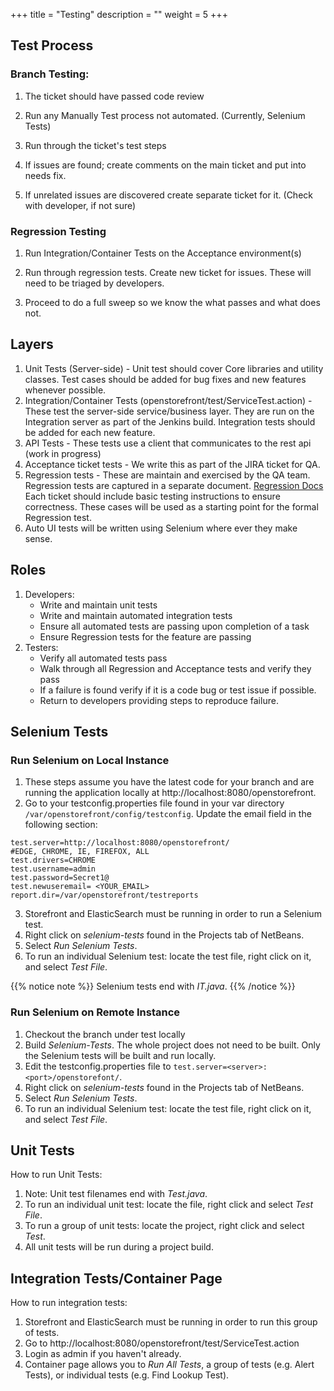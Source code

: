 +++
title = "Testing"
description = ""
weight = 5
+++

## Test Process

### Branch Testing:

1. The ticket should have passed code review

2. Run any Manually Test process not automated. (Currently, Selenium Tests)

3. Run through the ticket's test steps

4. If issues are found; create comments on the main ticket and put into needs fix.

5. If unrelated issues are discovered create separate ticket for it. (Check with 
developer, if not sure)

### Regression Testing

1. Run Integration/Container Tests on the Acceptance environment(s)

2. Run through regression tests.  Create new ticket for issues.  These will need
to be triaged by developers.

3. Proceed to do a full sweep so we know the what passes and what does not.


## Layers

1. Unit Tests (Server-side) - Unit test should cover Core libraries and utility classes. Test cases should be added for bug fixes and new features whenever possible.
2. Integration/Container Tests (openstorefront/test/ServiceTest.action) - These test the server-side service/business layer. They are run on the Integration server as part of the Jenkins build. Integration tests should be added for each new feature.
3. API Tests - These tests use a client that communicates to the rest api (work in progress)
4. Acceptance ticket tests -  We write this as part of the JIRA ticket for QA.
5. Regression tests - These are maintain and exercised by the QA team.
Regression tests are captured in a separate document. [Regression Docs](https://confluence.di2e.net/display/STORE/Test+Plans) Each ticket should include basic testing instructions to ensure correctness. These cases will be used as a starting point for the formal Regression test.
6. Auto UI tests will be written using Selenium where ever they make sense.

## Roles
1. Developers:
   * Write and maintain unit tests
   * Write and maintain automated integration tests
   * Ensure all automated tests are passing upon completion of a task
   * Ensure Regression tests for the feature are passing
2. Testers:
   * Verify all automated tests pass
   * Walk through all Regression and Acceptance tests and verify they pass
   * If a failure is found verify if it is a code bug or test issue if possible.
   * Return to developers providing steps to reproduce failure.

## Selenium Tests

### Run Selenium on Local Instance

1. These steps assume you have the latest code for your branch and are running the application locally at http://localhost:8080/openstorefront.
2. Go to your testconfig.properties file found in your var directory `/var/openstorefront/config/testconfig`.  Update the email field in the following section:

```
test.server=http://localhost:8080/openstorefront/
#EDGE, CHROME, IE, FIREFOX, ALL
test.drivers=CHROME
test.username=admin
test.password=Secret1@
test.newuseremail= <YOUR_EMAIL>
report.dir=/var/openstorefront/testreports
```

3. Storefront and ElasticSearch must be running in order to run a Selenium test.
4. Right click on *selenium-tests* found in the Projects tab of NetBeans.
5. Select *Run Selenium Tests*.
6. To run an individual Selenium test: locate the test file, right click on it, and select *Test File*.

{{% notice note %}}
Selenium tests end with _IT.java_.
{{% /notice %}}

### Run Selenium on Remote Instance

1. Checkout the branch under test locally
2. Build *Selenium-Tests*. The whole project does not need to be built. Only the Selenium tests will be built and run locally.
3. Edit the testconfig.properties file to `test.server=<server>:<port>/openstorefont/`.
4. Right click on *selenium-tests* found in the Projects tab of NetBeans.
5. Select *Run Selenium Tests*.
6. To run an individual Selenium test: locate the test file, right click on it, and select *Test File*.

## Unit Tests

How to run Unit Tests:

1. Note: Unit test filenames end with _Test.java_.
2. To run an individual unit test: locate the file, right click and select *Test File*.
3. To run a group of unit tests: locate the project, right click and select *Test*.
4. All unit tests will be run during a project build.

## Integration Tests/Container Page

How to run integration tests:

1. Storefront and ElasticSearch must be running in order to run this group of tests.
2. Go to http://localhost:8080/openstorefront/test/ServiceTest.action
3. Login as admin if you haven't already.
4. Container page allows you to *Run All Tests*, a group of tests (e.g. Alert Tests), or individual tests (e.g. Find Lookup Test).

